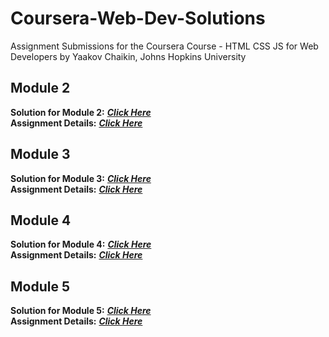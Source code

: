 # Coursera-Web-Dev-Solutions<br />

Assignment Submissions for the Coursera Course - HTML CSS JS for Web Developers by Yaakov Chaikin, Johns Hopkins University

## Module 2

**Solution for Module 2:** ***[Click Here](https://laxman1908.github.io/Coursera-Web-Dev-Solutions/Peer_Assignments/Module-2/index.html)<br />***
**Assignment Details:** ***[Click Here](https://github.com/jhu-ep-coursera/fullstack-course4/blob/master/assignments/assignment2/Assignment-2.md)***

## Module 3

**Solution for Module 3:** ***[Click Here](https://laxman1908.github.io/Coursera-Web-Dev-Solutions/Peer_Assignments/Module-3/index.html)<br />***
**Assignment Details:** ***[Click Here](https://github.com/jhu-ep-coursera/fullstack-course4/blob/master/assignments/assignment3/Assignment-3.md)***

## Module 4

**Solution for Module 4:** ***[Click Here](https://laxman1908.github.io/Coursera-Web-Dev-Solutions/Peer_Assignments/Module-4/index.html)<br />***
**Assignment Details:** ***[Click Here](https://github.com/jhu-ep-coursera/fullstack-course4/blob/master/assignments/assignment4/Assignment-4.md)***

## Module 5

**Solution for Module 5:** ***[Click Here](https://laxman1908.github.io/Coursera-Web-Dev-Solutions/Peer_Assignments/Module-5/index.html)<br />***
**Assignment Details:** ***[Click Here](https://github.com/jhu-ep-coursera/fullstack-course4/blob/master/assignments/assignment5/Assignment-5.md)***
